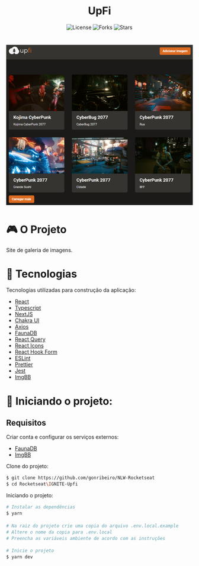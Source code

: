 <h1 align="center">
    UpFi
</h1>

<p align="center">
  <img  src="https://img.shields.io/static/v1?label=license&message=MIT&color=5965E0&labelColor=121214" alt="License">

  <img src="https://img.shields.io/github/forks/gonribeiro/NLW-Rocketseat?label=forks&message=MIT&color=5965E0&labelColor=121214" alt="Forks">

  <img src="https://img.shields.io/github/stars/gonribeiro/NLW-Rocketseat?label=stars&message=MIT&color=5965E0&labelColor=121214" alt="Stars">
</p>

<h1 align="center">
  <img alt="UpFi" title="UpFi" src=".github/logo.png" />
</h1>

# 🎮 O Projeto
Site de galeria de imagens.

# 🧪 Tecnologias

Tecnologias utilizadas para construção da aplicação:

- [React](https://reactjs.org/)
- [Typescript](https://www.typescriptlang.org/)
- [NextJS](https://nextjs.org/)
- [Chakra UI](https://chakra-ui.com/)
- [Axios](https://github.com/axios/axios)
- [FaunaDB](https://fauna.com/)
- [React Query](https://react-query.tanstack.com/)
- [React Icons](https://react-icons.github.io/react-icons/)
- [React Hook Form](https://react-hook-form.com/)
- [ESLint](https://eslint.org/)
- [Prettier](https://prettier.io/)
- [Jest](https://jestjs.io/pt-BR/)
- [ImgBB](https://imgbb.com/)

# 🚀 Iniciando o projeto:

## Requisitos

Criar conta e configurar os serviços externos:

- [FaunaDB](https://fauna.com/)
- [ImgBB](https://imgbb.com/)

Clone do projeto:

```bash
$ git clone https://github.com/gonribeiro/NLW-Rocketseat
$ cd Rocketseat\IGNITE-Upfi
```

Iniciando o projeto:

```bash
# Instalar as dependências
$ yarn

# Na raiz do projeto crie uma copia do arquivo .env.local.example
# Altere o nome da copia para .env.local
# Preencha as variáveis ambiente de acordo com as instruções

# Inicie o projeto
$ yarn dev
```